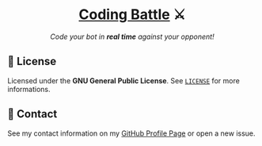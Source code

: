 <h1 align="center">
  <strong><a href="https://github.com/ArthurFiorette/coding-battle/" target="_blank">Coding Battle</a> ⚔</strong>
</h1>
<p align="center">
  <i>Code your bot in <b>real time</b> against your opponent!</i>
</p>

## 📃 License

Licensed under the **GNU General Public License**. See [`LICENSE`](LICENSE) for more informations.

## 📧 Contact

See my contact information on my [GitHub Profile Page](https://github.com/ArthurFiorette) or open a new issue.
